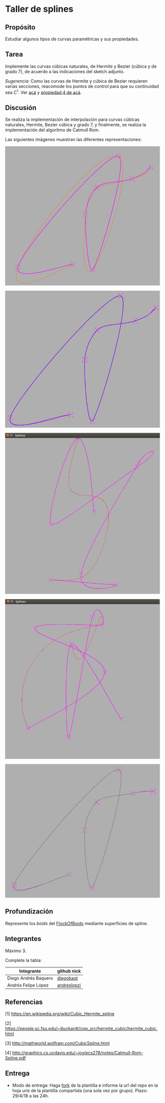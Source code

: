 # Taller de splines

## Propósito

Estudiar algunos tipos de curvas paramétricas y sus propiedades.

## Tarea

Implemente las curvas cúbicas naturales, de Hermite y Bezier (cúbica y de grado 7), de acuerdo a las indicaciones del sketch adjunto.

*Sugerencia:* Como las curvas de Hermite y cúbica de Bezier requieren varias secciones, reacomode los puntos de control para que su continuidad sea C<sup>1</sup>. Ver [acá](https://visualcomputing.github.io/Curves/#/5/5) y [propiedad 4 de acá](https://visualcomputing.github.io/Curves/#/6/4).

## Discusión
Se realiza la implementación de interpolación para curvas cúbicas naturales, Hermite, Bezier cúbica y grado 7, y finalmente, se realiza la implementación del algoritmo de Catmull Rom.

Las siguientes imágenes muestran las diferentes representaciones:

![Natutal](1.png)

![Hermite](2.png)

![Bezier Grado 7](3.png)

![Bezier Cúbica](4.png)

![Catmull Rom](5.png)

## Profundización

Represente los _boids_ del [FlockOfBoids](https://github.com/VisualComputing/framesjs/tree/processing/examples/Advanced/FlockOfBoids) mediante superficies de spline.

## Integrantes

Máximo 3.

Complete la tabla:

|       Integrante         | github nick                                              |
|--------------------------|----------------------------------------------------------|
| Diego Andrés Baquero     | [diegobaqt](https://github.com/diegobaqt)                |
| Andrés Felipe López      | [andreslopzi](https://github.com/andreslopzi)            |


## Referencias

[1] https://en.wikipedia.org/wiki/Cubic_Hermite_spline

[2] https://people.sc.fsu.edu/~jburkardt/cpp_src/hermite_cubic/hermite_cubic.html

[3] http://mathworld.wolfram.com/CubicSpline.html

[4] http://graphics.cs.ucdavis.edu/~joy/ecs278/notes/Catmull-Rom-Spline.pdf

## Entrega

* Modo de entrega: Haga [fork](https://help.github.com/articles/fork-a-repo/) de la plantilla e informe la url del repo en la hoja *urls* de la plantilla compartida (una sola vez por grupo). Plazo: 29/4/18 a las 24h.
